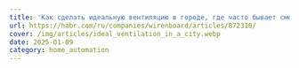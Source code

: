 ```yaml
---
title: 'Как сделать идеальную вентиляцию в городе, где часто бывает смог: приточка, вытяжка, увлажнитель и кондиционеры'
url: https://habr.com/ru/companies/wirenboard/articles/872310/
cover: /img/articles/ideal_ventilation_in_a_city.webp
date: 2025-01-09
category: home_automation
---
```

